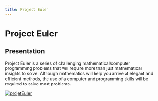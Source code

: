 ```yaml
---
title: Project Euler
---
```


# Project Euler

## Presentation

Project Euler is a series of challenging mathematical/computer programming problems that will require more than just mathematical insights to solve. Although mathematics will help you arrive at elegant and efficient methods, the use of a computer and programming skills will be required to solve most problems.

<p> <a href="http://projecteuler.net"> <img src="http://projecteuler.net/profile/keller.png" alt="projetEuler"> </a></p>
